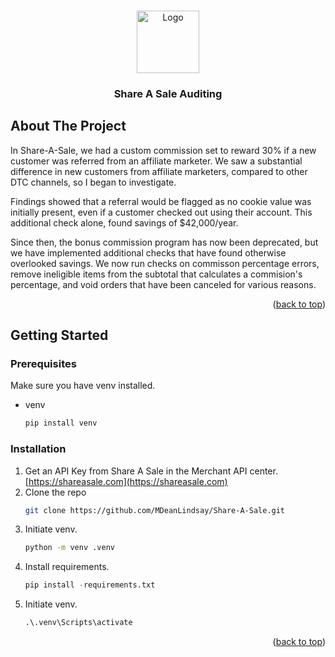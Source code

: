 <a name="readme-top"></a>

<!-- PROJECT LOGO -->
<br />
<div align="center">
  <a href="https://github.com/MDeanLindsay/Share-A-Sale/">
    <img src="images/sas.jpg" alt="Logo" height="100">
  </a>

  <h3 align="center">Share A Sale Auditing</h3>

</div>


<!-- ABOUT THE PROJECT -->
## About The Project

In Share-A-Sale, we had a custom commission set to reward 30% if a new customer was referred from an affiliate marketer.
We saw a substantial difference in new customers from affiliate marketers, compared to other DTC channels, so I began to investigate.

Findings showed that a referral would be flagged as no cookie value was initially present, even if a customer checked out using their account.
This additional check alone, found savings of $42,000/year.

Since then, the bonus commission program has now been deprecated, but we have implemented additional checks that have found otherwise overlooked savings.
We now run checks on commisson percentage errors, remove ineligible items from the subtotal that calculates a commision's percentage, and void orders that have been canceled for various reasons.


<p align="right">(<a href="#readme-top">back to top</a>)</p>


<!-- GETTING STARTED -->
## Getting Started

### Prerequisites

Make sure you have venv installed.

* venv
  ```py
  pip install venv
  ```

### Installation

1. Get an API Key from Share A Sale in the Merchant API center. [https://shareasale.com](https://shareasale.com)
2. Clone the repo
   ```sh
   git clone https://github.com/MDeanLindsay/Share-A-Sale.git
   ```
3. Initiate venv.
   ```sh
   python -m venv .venv
   ```
4. Install requirements.
   ```py
   pip install -requirements.txt
   ```
4. Initiate venv.
   ```py
   .\.venv\Scripts\activate
   ```

<p align="right">(<a href="#readme-top">back to top</a>)</p>